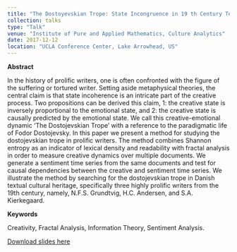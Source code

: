 ```yaml
---
title: "The Dostoyevskian Trope: State Incongruence in 19 th Century Textual Cultural Heritage"
collection: talks
type: "Talk"
venue: "Institute of Pure and Applied Mathematics, Culture Analytics"
date: 2017-12-12
location: "UCLA Conference Center, Lake Arrowhead, US"
---
```


**Abstract**

In the history of prolific writers, one is often confronted with the figure of the suffering or tortured writer. Setting
aside metaphysical theories, the central claim is that state incoherence is an intricate part of the creative process. Two
propositions can be derived this claim, 1: the creative state is inversely proportional to the emotional state, and 2: the
creative state is causally predicted by the emotional state. We call this creative-emotional dynamic ‘The Dostojevskian
Trope’ with a reference to the paradigmatic life of Fodor Dostojevsky. In this paper we present a method for studying
the dostojevskian trope in prolific writers. The method combines Shannon entropy as an indicator of lexical density and
readability with fractal analysis in order to measure creative dynamics over multiple documents. We generate a sentiment
time series from the same documents and test for causal dependencies between the creative and sentiment time series.
We illustrate the method by searching for the dostojevskian trope in Danish textual cultural heritage, specifically three
highly prolific writers from the 19th century, namely, N.F.S. Grundtvig, H.C. Andersen, and S.A. Kierkegaard.

**Keywords**

Creativity, Fractal Analysis, Information Theory, Sentiment Analysis.


[Download slides here](http://knielbo.github.io/files/kln_ipam_dec17.pdf)
